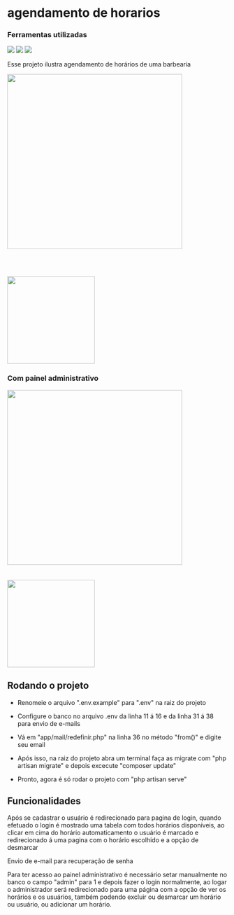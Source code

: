 # agendamento de horarios
 
### Ferramentas utilizadas

<a href = "https://laravel.com/docs/9.x/installation"><img src="https://img.shields.io/badge/Laravel-FF2D20?style=for-the-badge&logo=laravel&logoColor=white" targe="_blank"></a>
<a href = "https://getbootstrap.com/"><img src="https://img.shields.io/badge/Bootstrap-563D7C?style=for-the-badge&logo=bootstrap&logoColor=white" targe="_blank"></a>
<a href = "https://jquery.com/"><img src="https://img.shields.io/badge/jQuery-0769AD?style=for-the-badge&logo=jquery&logoColor=white" targe="_blank"></a>

Esse projeto ilustra agendamento de horários de uma barbearia
 
<div align="left">
<img src="https://user-images.githubusercontent.com/96303722/155771389-778bc09a-943a-4379-bcb4-1b791602236d.png" width="400px"> 
</div>

<br><br>

<div align="left">
<img src="https://user-images.githubusercontent.com/96303722/155771408-640ca8ac-c4be-4aed-9523-e15f1b21c713.png" width="200px"> 
</div>

### Com painel administrativo

<div align="left">
 
<img src="https://user-images.githubusercontent.com/96303722/155774342-06078e9b-cdcf-4b9e-bdb4-2d7d1908509e.png" width="400px"> 
</div>
<br><br>
<div align="left">
<img src="https://user-images.githubusercontent.com/96303722/155774362-1f9c9ed5-2a86-45ce-823c-215581681bc0.png" width="200px"> 
</div>

## Rodando o projeto

+ <p>Renomeie o arquivo ".env.example" para ".env" na raiz do projeto</p>
+ <p>Configure o banco no arquivo .env da linha 11 á 16 e da linha 31 á 38 para envio de e-mails</p>
+ <p>Vá em "app/mail/redefinir.php" na linha 36 no método "from()" e digite seu email</p>
+ <p>Após isso, na raiz do projeto abra um terminal faça as migrate com "php artisan migrate" e depois excecute "composer update"</p>
+ <p>Pronto, agora é só rodar o projeto com "php artisan serve"</p>

## Funcionalidades

<p>Após se cadastrar o usuário é redirecionado para pagina de login, quando efetuado o login é mostrado uma tabela com todos horários disponíveis,
ao clicar em cima do horário automaticamento o usuário é marcado e redirecionado á uma pagina com o horário escolhido e a opção de desmarcar</p>

<p>Envio de e-mail para recuperação de senha</p>

<p>Para ter acesso ao painel administrativo é necessário setar manualmente no banco o campo "admin" para 1 e depois fazer o login normalmente, ao logar o administrador será redirecionado para
 uma página com a opção de ver os horários e os usuários, também podendo excluir ou desmarcar um horário ou usuário, ou adicionar um horário.</p>
